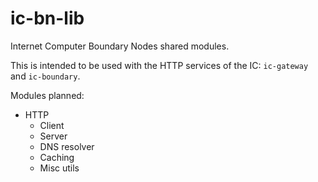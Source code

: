 # ic-bn-lib
Internet Computer Boundary Nodes shared modules.

This is intended to be used with the HTTP services of the IC: `ic-gateway` and `ic-boundary`.

Modules planned:
- HTTP
  - Client
  - Server
  - DNS resolver
  - Caching
  - Misc utils
